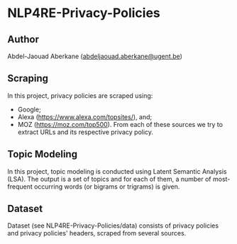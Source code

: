 # NLP4RE-Privacy-Policies

## Author
Abdel-Jaouad Aberkane (abdeljaouad.aberkane@ugent.be)

## Scraping
In this project, privacy policies are scraped using:
- Google;
- Alexa (https://www.alexa.com/topsites/), and; 
- MOZ (https://moz.com/top500).
From each of these sources we try to extract URLs and its respective privacy policy.

## Topic Modeling
In this project, topic modeling is conducted using Latent Semantic Analysis (LSA). The output is a set of topics and for each of them, a number of most-frequent occurring words (or bigrams or trigrams) is given. 

## Dataset
Dataset (see NLP4RE-Privacy-Policies/data) consists of privacy policies and privacy policies' headers, scraped from several sources.
